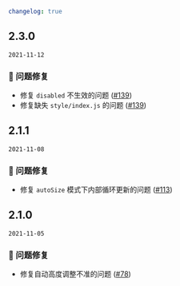 ```yaml
changelog: true
```

## 2.3.0

`2021-11-12`

### 🐛 问题修复

- 修复 `disabled` 不生效的问题 ([#139](https://github.com/arco-design/arco-design-vue/pull/139))
- 修复缺失 `style/index.js` 的问题 ([#139](https://github.com/arco-design/arco-design-vue/pull/139))


## 2.1.1

`2021-11-08`

### 🐛 问题修复

- 修复 `autoSize` 模式下内部循环更新的问题 ([#113](https://github.com/arco-design/arco-design-vue/pull/113))


## 2.1.0

`2021-11-05`

### 🐛 问题修复

- 修复自动高度调整不准的问题 ([#78](https://github.com/arco-design/arco-design-vue/pull/78))


